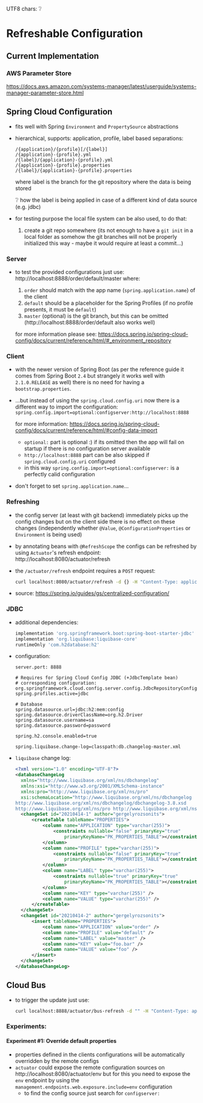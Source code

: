 UTF8 chars: ❔

# Refreshable Configuration

## Current Implementation

### AWS Parameter Store

https://docs.aws.amazon.com/systems-manager/latest/userguide/systems-manager-parameter-store.html

## Spring Cloud Configuration

- fits well with Spring `Environment` and `PropertySource` abstractions

- hierarchical, supports: application, profile, label based separations:

  ```
  /{application}/{profile}[/{label}]
  /{application}-{profile}.yml
  /{label}/{application}-{profile}.yml
  /{application}-{profile}.properties
  /{label}/{application}-{profile}.properties
  ```

  where label is the branch for the git repository where the data is being stored

  ❔ how the label is being applied in case of a different kind of data source (e.g. jdbc)

- for testing purpose the local file system can be also used, to do that:
  1. create a git repo somewhere (its not enough to have a `git init` in a local folder as somehow the git branches will not be properly initialized this way - maybe it would require at least a commit...)

### Server

- to test the provided configurations just use: http://localhost:8888/order/default/master where:

  1. `order` should match with the app name (`spring.application.name`) of the client
  2. `default` should be a placeholder for the Spring Profiles (if no profile presents, it must be `default`)
  3. `master` (optional) is the git branch, but this can be omitted (http://localhost:8888/order/default also works well)

  for more information please see: https://docs.spring.io/spring-cloud-config/docs/current/reference/html/#_environment_repository

### Client

- with the newer version of Spring Boot (as per the reference guide it comes from Spring Boot `2.4` but strangely it works well with `2.1.0.RELEASE` as well) there is no need for having a `bootstrap.properties`.

- ...but instead of using the `spring.cloud.config.uri` now there is a different way to import the configuration: `spring.config.import=optional:configserver:http://localhost:8888`

  for more information: https://docs.spring.io/spring-cloud-config/docs/current/reference/html/#config-data-import

  - `optional:` part is optional :) if its omitted then the app will fail on startup if there is no configuration server available
  - `http://localhost:8888` part can be also skipped if `spring.cloud.config.uri` configured
  - in this way `spring.config.import=optional:configserver:` is a perfectly calid configuration

- don't forget to set `spring.application.name`...

### Refreshing

- the config server (at least with git backend) immediately picks up the config changes but on the client side there is no effect on these changes (independently whether `@Value`, `@ConfigurationProperties` or `Environment` is being used)

- by annotating beans with `@RefreshScope` the configs can be refreshed by using `Actuator`'s refresh endpoint: http://localhost:8080/actuator/refresh

- the `/actuator/refresh` endpoint requires a `POST` request:

  ```bash
  curl localhost:8080/actuator/refresh -d {} -H "Content-Type: application/json"
  ```

- source: https://spring.io/guides/gs/centralized-configuration/

### JDBC

- additional dependencies:

  ```groovy
  implementation 'org.springframework.boot:spring-boot-starter-jdbc'
  implementation 'org.liquibase:liquibase-core'
  runtimeOnly 'com.h2database:h2'
  ```

- configuration:

  ```properties
  server.port: 8888
  
  # Requires for Spring Cloud Config JDBC (+JdbcTemplate bean)
  # corresponding configuration: org.springframework.cloud.config.server.config.JdbcRepositoryConfiguration
  spring.profiles.active=jdbc
  
  # Database
  spring.datasource.url=jdbc:h2:mem:config
  spring.datasource.driverClassName=org.h2.Driver
  spring.datasource.username=sa
  spring.datasource.password=password
  
  spring.h2.console.enabled=true
  
  spring.liquibase.change-log=classpath:db.changelog-master.xml
  ```

- `liquibase` change log:

  ```xml
  <?xml version="1.0" encoding="UTF-8"?>
  <databaseChangeLog
  	xmlns="http://www.liquibase.org/xml/ns/dbchangelog"
  	xmlns:xsi="http://www.w3.org/2001/XMLSchema-instance"
  	xmlns:pro="http://www.liquibase.org/xml/ns/pro"
  	xsi:schemaLocation="http://www.liquibase.org/xml/ns/dbchangelog
  http://www.liquibase.org/xml/ns/dbchangelog/dbchangelog-3.8.xsd
  http://www.liquibase.org/xml/ns/pro http://www.liquibase.org/xml/ns/pro/liquibase-pro-3.8.xsd">
  	<changeSet id="20210414-1" author="gergelyrozsonits">
  		<createTable tableName="PROPERTIES">
  			<column name="APPLICATION" type="varchar(255)">
  				<constraints nullable="false" primaryKey="true"
  					primaryKeyName="PK_PROPERTIES_TABLE"></constraints>
  			</column>
  			<column name="PROFILE" type="varchar(255)">
  				<constraints nullable="false" primaryKey="true"
  					primaryKeyName="PK_PROPERTIES_TABLE"></constraints>
  			</column>
  			<column name="LABEL" type="varchar(255)">
  				<constraints nullable="true" primaryKey="true"
  					primaryKeyName="PK_PROPERTIES_TABLE"></constraints>
  			</column>
  			<column name="KEY" type="varchar(255)" />
  			<column name="VALUE" type="varchar(255)" />
  		</createTable>
  	</changeSet>
  	<changeSet id="20210414-2" author="gergelyrozsonits">
  		<insert tableName="PROPERTIES">
  			<column name="APPLICATION" value="order" />
  			<column name="PROFILE" value="default" />
  			<column name="LABEL" value="master" />
  			<column name="KEY" value="foo.bar" />
  			<column name="VALUE" value="foo" />
  		</insert>
  	</changeSet>
  </databaseChangeLog>
  ```

## Cloud Bus

- to trigger the update just use:

  ```bash
  curl localhost:8888/actuator/bus-refresh -d "" -H "Content-Type: application/json"
  ```

  

### Experiments:

#### Experiment \#1: Override default properties

- properties defined in the clients configurations will be automatically overridden by the remote configs
- `actuator` could expose the remote configuration sources on http://localhost:8080/actuator/env but for this you need to expose the `env` endpoint by using the `management.endpoints.web.exposure.include=env` configuration
  - to find the config source just search for `configserver:`



